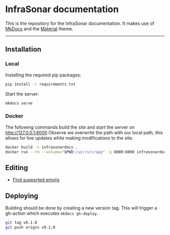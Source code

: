 # InfraSonar documentation

This is the repository for the InfraSonar documentation. It makes use of [MkDocs](https://www.mkdocs.org/) and the [Material](https://squidfunk.github.io/mkdocs-material/) theme.

---

## Installation

### Local

Installing the required pip packages:

```bash
pip install -r requirements.txt
```


Start the server:

```bash
mkdocs serve
```

### Docker

The following commands build the site and start the server on http://127.0.0.1:8000
Observe we overwrite the path with our local path, this allows for live updates while making modifications to the site.

```bash
docker build -t infrasonardocs .
docker run --rm --volume="$PWD:/usr/src/app" -p 8000:8000 infrasonardocs
```

## Editing

* [Find supported emojis](https://squidfunk.github.io/mkdocs-material/reference/icons-emojis/)


## Deploying

Building should be done by creating a new version tag. This will trigger a gh-action which executes `mkdocs gh-deploy`.

```bash
git tag v0.1.0
git push origin v0.1.0
```
